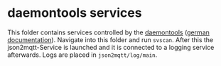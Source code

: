 daemontools services
====================

This folder contains services controlled by the 
[daemontools](https://cr.yp.to/daemontools.html) 
([german documentation](https://wiki.uberspace.de/system:daemontools)).
Navigate into this folder and run ``svscan``. After this the json2mqtt-Service
is launched and it is connected to a logging service afterwards. Logs are placed in 
``json2mqtt/log/main``.
